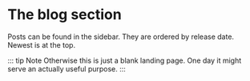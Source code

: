 # The blog section

Posts can be found in the sidebar. They are ordered by release date. Newest is at the top.

::: tip Note
Otherwise this is just a blank landing page. One day it might serve an actually useful purpose.
:::
